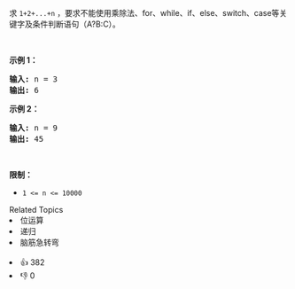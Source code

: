 <p>求 <code>1+2+...+n</code> ，要求不能使用乘除法、for、while、if、else、switch、case等关键字及条件判断语句（A?B:C）。</p>

<p>&nbsp;</p>

<p><strong>示例 1：</strong></p>

<pre><strong>输入:</strong> n = 3
<strong>输出:&nbsp;</strong>6
</pre>

<p><strong>示例 2：</strong></p>

<pre><strong>输入:</strong> n = 9
<strong>输出:&nbsp;</strong>45
</pre>

<p>&nbsp;</p>

<p><strong>限制：</strong></p>

<ul>
	<li><code>1 &lt;= n&nbsp;&lt;= 10000</code></li>
</ul>
<div><div>Related Topics</div><div><li>位运算</li><li>递归</li><li>脑筋急转弯</li></div></div><br><div><li>👍 382</li><li>👎 0</li></div>